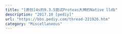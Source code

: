 ```yaml
---
title: "[原创]4s的9.3.5尝试Proteas大神的Native lldb"
description: "2017.10 [pediy]"
url: "https://bbs.pediy.com/thread-221926.htm"
category: "Miscellaneous"
---
```


